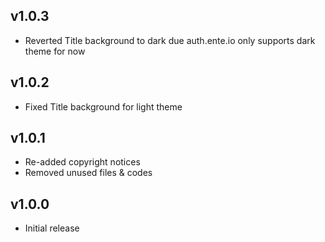 ## v1.0.3
- Reverted Title background to dark due auth.ente.io only supports dark theme for now

## v1.0.2
- Fixed Title background for light theme

## v1.0.1
- Re-added copyright notices
- Removed unused files & codes

## v1.0.0
- Initial release
